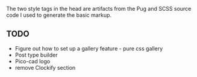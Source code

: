 The two style tags in the head are artifacts from the Pug and SCSS source code I used to generate the basic markup. 

## TODO
- Figure out how to set up a gallery feature - pure css gallery
- Post type builder
- Pico-cad logo
- remove Clockify section


